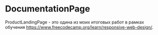 # DocumentationPage
ProductLandingPage - это одина из моих итоговых работ в рамках обучения https://www.freecodecamp.org/learn/responsive-web-design/.
